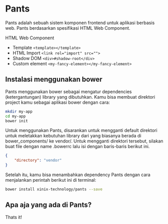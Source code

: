 Pants
=====

Pants adalah sebuah sistem komponen frontend untuk aplikasi berbasis web. Pants berdasarkan spesifikasi HTML Web Component.

HTML Web Component
- Template          `<template></template>`
- HTML Import       `<link rel="import" src="">`
- Shadow DOM        `<div>#shadow-root</div>`
- Custom element    `<my-fancy-element></my-fancy-element>`

## Instalasi menggunakan bower

Pants menggunakan bower sebagai mengatur dependencies (ketergantungan) library
yang dibutuhkan. Kamu bisa membuat direktori project kamu sebagai aplikasi bower dengan cara:

```bash
mkdir my-app
cd my-app
bower init
```

Untuk menggunakan Pants, disarankan untuk mengganti default direktori untuk meletakkan kebutuhan library dari yang biasanya berada di bower_components/ ke vendor/. Untuk mengganti direktori tersebut, silakan buat file dengan name .bowerrc lalu isi dengan baris-baris berikut ini.

```json
{
    "directory": "vendor"
}
```

Setelah itu, kamu bisa menambahkan dependency Pants dengan cara menjalankan perintah berikut ini di terminal:

```bash
bower install xinix-technology/pants --save
```

## Apa aja yang ada di Pants?



Thats it!